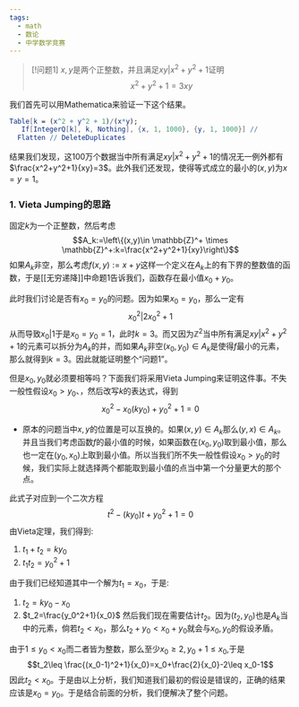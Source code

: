 ```yaml
---
tags:
  - math
  - 数论
  - 中学数学竞赛
---
```

> [!问题1]
> $x,y$是两个正整数，并且满足$xy|x^2+y^2+1$证明$$x^2+y^2+1=3xy$$

我们首先可以用Mathematica来验证一下这个结果。

```mathematica
Table[k = (x^2 + y^2 + 1)/(x*y); 
   If[IntegerQ[k], k, Nothing], {x, 1, 1000}, {y, 1, 1000}] // 
  Flatten // DeleteDuplicates
```

结果我们发现，这100万个数据当中所有满足$xy|x^2+y^2+1$的情况无一例外都有$\frac{x^2+y^2+1}{xy}=3$。此外我们还发现，使得等式成立的最小的$(x,y)$为$x=y=1$。

### 1. Vieta Jumping的思路

固定$k$为一个正整数，然后考虑$$A_k:=\left\{(x,y)\in \mathbb{Z}^+ \times \mathbb{Z}^+:k=\frac{x^2+y^2+1}{xy}\right\}$$如果$A_k$非空，那么考虑$f(x,y):=x+y$这样一个定义在$A_k$上的有下界的整数值的函数，于是[[无穷递降]]中命题1告诉我们，函数存在最小值$x_0+y_0$。

此时我们讨论是否有$x_0=y_0$的问题。因为如果$x_0=y_0$，那么一定有$$x_0^2|2x_0^2+1$$从而导致$x_0|1$于是$x_0=y_0=1$，此时$k=3$。而又因为$\mathbb{Z}^2$当中所有满足$xy|x^2+y^2+1$的元素可以拆分为$A_k$的并，而如果$A_k$非空$(x_0,y_0) \in A_k$是使得$f$最小的元素，那么就得到$k=3$。因此就能证明整个“问题1”。

但是$x_0,y_0$就必须要相等吗？下面我们将采用Vieta Jumping来证明这件事。不失一般性假设$x_0>y_0、$，然后改写$k$的表达式，得到$$x_0^2-x_0(ky_0)+y_0^2+1=0$$
* 原本的问题当中$x,y$的位置是可以互换的。如果$(x,y)\in A_k$那么$(y,x)\in A_k$。并且当我们考虑函数$f$的最小值的时候，如果函数在$(x_0,y_0)$取到最小值，那么也一定在$(y_0,x_0)$上取到最小值。所以当我们所不失一般性假设$x_0>y_0$的时候，我们实际上就选择两个都能取到最小值的点当中第一个分量更大的那个点。

此式子对应到一个二次方程$$t^2-(ky_0)t+y_0^2+1=0$$由Vieta定理，我们得到:
1. $t_1+t_2=ky_0$
2. $t_1t_2=y_0^2+1$

由于我们已经知道其中一个解为$t_1=x_0$，于是:
1. $t_2=ky_0-x_0$
2. $t_2=\frac{y_0^2+1}{x_0}$
然后我们现在需要估计$t_2$。因为$(t_2,y_0)$也是$A_k$当中的元素，倘若$t_2<x_0$，那么$t_2+y_0<x_0+y_0$就会与$x_0,y_0$的假设矛盾。

由于$1\leq y_0<x_0$而二者皆为整数，那么至少$x_0\geq 2,y_0+1\leq x_0$,于是$$t_2\leq \frac{(x_0-1)^2+1}{x_0}=x_0+\frac{2}{x_0}-2\leq x_0-1$$因此$t_2<x_0$。于是由以上分析，我们知道我们最初的假设是错误的，正确的结果应该是$x_0=y_0$。于是结合前面的分析，我们便解决了整个问题。


